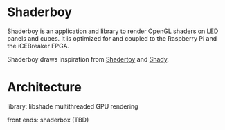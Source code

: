 # Shaderboy

Shaderboy is an application and library to render OpenGL shaders
on LED panels and cubes.  It is optimized for and coupled to
the Raspberry Pi and the iCEBreaker FPGA.

Shaderboy draws inspiration from [Shadertoy](https://shadertoy.com)
and [Shady](https://github.com/polyfloyd/shady).


# Architecture

library: libshade
multithreaded
GPU rendering

front ends:
shaderbox (TBD)


